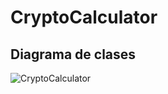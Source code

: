 # CryptoCalculator
## Diagrama de clases
![CryptoCalculator](https://user-images.githubusercontent.com/91427107/148117688-c1be9f33-26a0-4996-a650-db14fee5ee58.png)
